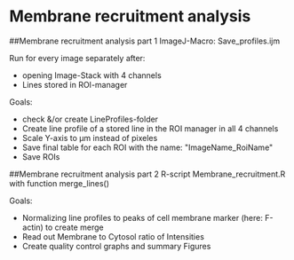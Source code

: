 # Membrane recruitment analysis

##Membrane recruitment analysis part 1
ImageJ-Macro: Save_profiles.ijm

Run for every image separately after:
 - opening Image-Stack with 4 channels
 - Lines stored in ROI-manager

Goals:
 - check &/or create LineProfiles-folder
 - Create line profile of a stored line in the ROI manager in all 4 channels
 - Scale Y-axis to µm instead of pixeles
 - Save final table for each ROI with the name: "ImageName_RoiName"
 - Save ROIs


##Membrane recruitment analysis part 2
R-script Membrane_recruitment.R with function merge_lines()

Goals:
 - Normalizing line profiles to peaks of cell membrane marker (here: F-actin) to create merge
 - Read out Membrane to Cytosol ratio of Intensities
 - Create quality control graphs and summary Figures


